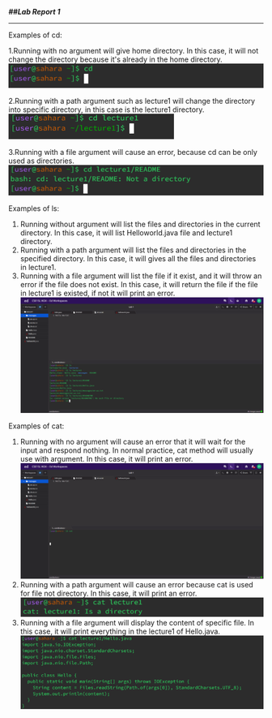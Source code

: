 ***##Lab Report 1***
***
Examples of cd:

1.Running with no argument will give home directory. In this case, it will not change the directory because it's already in the home directory. 
![image](cd_1.png)

2.Running with a path argument such as lecture1 will change the directory into specific directory, in this case is the lecture1 directory. 
![image](cd_2.png)

3.Running with a file argument will cause an error, because cd can be only used as directories. 
![image](cd_3.png)


Examples of ls:
1. Running without argument will list the files and directories in the current directory. In this case, it will list Helloworld.java file and lecture1 directory.
2. Running with a path argument will list the files and directories in the specified directory. In this case, it will gives all the files and directories in lecture1.
3. Running with a file argument will list the file if it exist, and it will throw an error if the file does not exist. In this case, it will return the file if the file in lecture1 is existed, if not it will print an error.
![image](ls.png)



Examples of cat:
1. Running with no argument will cause an error that it will wait for the input and respond nothing. In normal practice, cat method will usually use with argument. 
In this case, it will print an error. ![image](cat_1.png)
2. Running with a path argument will cause an error because cat is used for file not directory. In this case, it will print an error. ![image](cat_2.png)
3. Running with a file argument will display the content of specific file. In this case, it will print everything in the lecture1 of Hello.java. ![image](cat_3.png)
